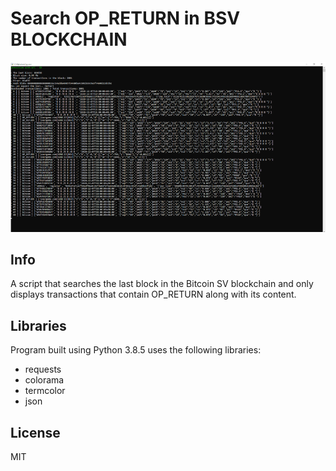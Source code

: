 # Search OP_RETURN in BSV BLOCKCHAIN

[![N|Solid](https://github.com/policmajsterdev/search_OP_RETURN_bitcoinsv/blob/main/intros2.png)](https://github.com/policmajsterdev/search_OP_RETURN_bitcoinsv/blob/main/intros2.png)

## Info

A script that searches the last block in the Bitcoin SV blockchain and only displays transactions that contain OP_RETURN along with its content.

## Libraries
Program built using Python 3.8.5
uses the following libraries:
* requests
* colorama
* termcolor
* json

License
----
MIT
